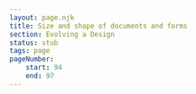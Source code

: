 ```yaml
---
layout: page.njk
title: Size and shape of documents and forms
section: Evolving a Design
status: stub
tags: page
pageNumber:
    start: 94
    end: 97
---
```

